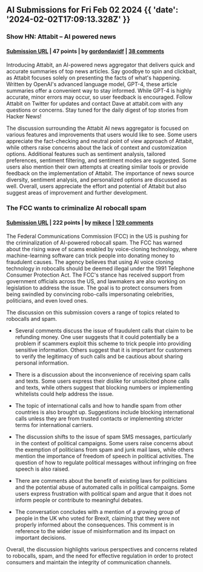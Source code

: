 ## AI Submissions for Fri Feb 02 2024 {{ 'date': '2024-02-02T17:09:13.328Z' }}

### Show HN: Attabit – AI powered news

#### [Submission URL](https://attabit.com/) | 47 points | by [gordondavidf](https://news.ycombinator.com/user?id=gordondavidf) | [38 comments](https://news.ycombinator.com/item?id=39228565)

Introducing Attabit, an AI-powered news aggregator that delivers quick and accurate summaries of top news articles. Say goodbye to spin and clickbait, as Attabit focuses solely on presenting the facts of what's happening. Written by OpenAI's advanced language model, GPT-4, these article summaries offer a convenient way to stay informed. While GPT-4 is highly accurate, minor errors may occur, so user feedback is encouraged. Follow Attabit on Twitter for updates and contact Dave at attabit.com with any questions or concerns. Stay tuned for the daily digest of top stories from Hacker News!

The discussion surrounding the Attabit AI news aggregator is focused on various features and improvements that users would like to see. Some users appreciate the fact-checking and neutral point of view approach of Attabit, while others raise concerns about the lack of context and customization options. Additional features such as sentiment analysis, tailored preferences, sentiment filtering, and sentiment modes are suggested. Some users also mention their own attempts at creating similar tools or provide feedback on the implementation of Attabit. The importance of news source diversity, sentiment analysis, and personalized options are discussed as well. Overall, users appreciate the effort and potential of Attabit but also suggest areas of improvement and further development.

### The FCC wants to criminalize AI robocall spam

#### [Submission URL](https://www.theregister.com/2024/02/02/fcc_ai_robocall/) | 222 points | by [mikece](https://news.ycombinator.com/user?id=mikece) | [129 comments](https://news.ycombinator.com/item?id=39224249)

The Federal Communications Commission (FCC) in the US is pushing for the criminalization of AI-powered robocall spam. The FCC has warned about the rising wave of scams enabled by voice-cloning technology, where machine-learning software can trick people into donating money to fraudulent causes. The agency believes that using AI voice cloning technology in robocalls should be deemed illegal under the 1991 Telephone Consumer Protection Act. The FCC's stance has received support from government officials across the US, and lawmakers are also working on legislation to address the issue. The goal is to protect consumers from being swindled by convincing robo-calls impersonating celebrities, politicians, and even loved ones.

The discussion on this submission covers a range of topics related to robocalls and spam.

- Several comments discuss the issue of fraudulent calls that claim to be refunding money. One user suggests that it could potentially be a problem if scammers exploit this scheme to trick people into providing sensitive information. Others suggest that it is important for customers to verify the legitimacy of such calls and be cautious about sharing personal information.

- There is a discussion about the inconvenience of receiving spam calls and texts. Some users express their dislike for unsolicited phone calls and texts, while others suggest that blocking numbers or implementing whitelists could help address the issue.

- The topic of international calls and how to handle spam from other countries is also brought up. Suggestions include blocking international calls unless they are from trusted contacts or implementing stricter terms for international carriers.

- The discussion shifts to the issue of spam SMS messages, particularly in the context of political campaigns. Some users raise concerns about the exemption of politicians from spam and junk mail laws, while others mention the importance of freedom of speech in political activities. The question of how to regulate political messages without infringing on free speech is also raised.

- There are comments about the benefit of existing laws for politicians and the potential abuse of automated calls in political campaigns. Some users express frustration with political spam and argue that it does not inform people or contribute to meaningful debates.

- The conversation concludes with a mention of a growing group of people in the UK who voted for Brexit, claiming that they were not properly informed about the consequences. This comment is in reference to the wider issue of misinformation and its impact on important decisions.

Overall, the discussion highlights various perspectives and concerns related to robocalls, spam, and the need for effective regulation in order to protect consumers and maintain the integrity of communication channels.

